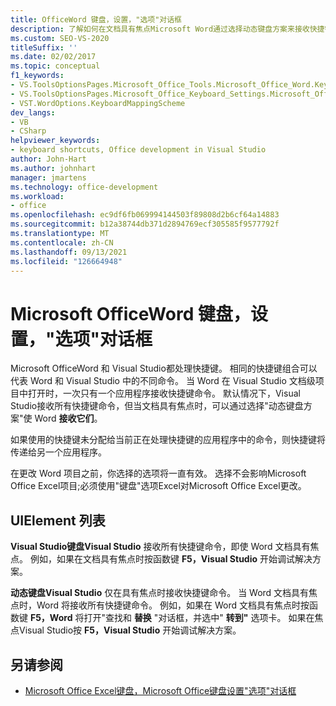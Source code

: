 ```yaml
---
title: OfficeWord 键盘，设置，"选项"对话框
description: 了解如何在文档具有焦点Microsoft Word通过选择动态键盘方案来接收快捷键命令。
ms.custom: SEO-VS-2020
titleSuffix: ''
ms.date: 02/02/2017
ms.topic: conceptual
f1_keywords:
- VS.ToolsOptionsPages.Microsoft_Office_Tools.Microsoft_Office_Word.Keyboard
- VS.ToolsOptionsPages.Microsoft_Office_Keyboard_Settings.Microsoft_Office_Word_Keyboard
- VST.WordOptions.KeyboardMappingScheme
dev_langs:
- VB
- CSharp
helpviewer_keywords:
- keyboard shortcuts, Office development in Visual Studio
author: John-Hart
ms.author: johnhart
manager: jmartens
ms.technology: office-development
ms.workload:
- office
ms.openlocfilehash: ec9df6fb069994144503f89808d2b6cf64a14883
ms.sourcegitcommit: b12a38744db371d2894769ecf305585f9577792f
ms.translationtype: MT
ms.contentlocale: zh-CN
ms.lasthandoff: 09/13/2021
ms.locfileid: "126664948"
---
```

# <a name="microsoft-office-word-keyboard-settings-options-dialog-box"></a>Microsoft OfficeWord 键盘，设置，"选项"对话框
  Microsoft OfficeWord 和 Visual Studio都处理快捷键。 相同的快捷键组合可以代表 Word 和 Visual Studio 中的不同命令。 当 Word 在 Visual Studio 文档级项目中打开时，一次只有一个应用程序接收快捷键命令。 默认情况下，Visual Studio接收所有快捷键命令，但当文档具有焦点时，可以通过选择"动态键盘方案"使 Word **接收它们**。

 如果使用的快捷键未分配给当前正在处理快捷键的应用程序中的命令，则快捷键将传递给另一个应用程序。

 在更改 Word 项目之前，你选择的选项将一直有效。 选择不会影响Microsoft Office Excel项目;必须使用"键盘"选项Excel对Microsoft Office Excel更改。

## <a name="uielement-list"></a>UIElement 列表
 **Visual Studio键盘Visual Studio** 接收所有快捷键命令，即使 Word 文档具有焦点。 例如，如果在文档具有焦点时按函数键 **F5，Visual Studio** 开始调试解决方案。

 **动态键盘Visual Studio** 仅在具有焦点时接收快捷键命令。 当 Word 文档具有焦点时，Word 将接收所有快捷键命令。 例如，如果在 Word 文档具有焦点时按函数键 **F5，Word** 将打开"查找和 **替换** "对话框，并选中" **转到"** 选项卡。 如果在焦点Visual Studio按 **F5，Visual Studio** 开始调试解决方案。

## <a name="see-also"></a>另请参阅
- [Microsoft Office Excel键盘，Microsoft Office键盘设置"选项"对话框](../vsto/microsoft-office-excel-keyboard-microsoft-office-keyboard-settings-options-dialog-box.md)
